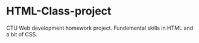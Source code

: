 # HTML-Class-project

CTU Web development homework project. Fundemental skills in HTML and a bit of CSS.

